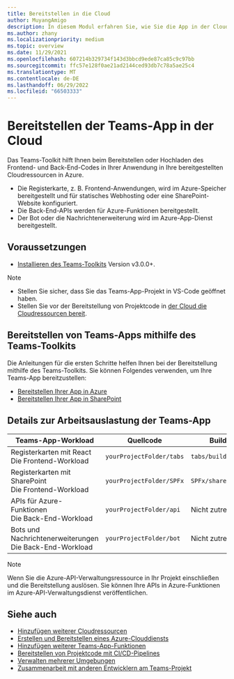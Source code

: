 ```yaml
---
title: Bereitstellen in die Cloud
author: MuyangAmigo
description: In diesem Modul erfahren Sie, wie Sie die App in der Cloud, Azure oder SharePoint bereitstellen und Teams-Apps mithilfe des Teams-Toolkits bereitstellen.
ms.author: zhany
ms.localizationpriority: medium
ms.topic: overview
ms.date: 11/29/2021
ms.openlocfilehash: 607214b329734f143d3bbcd9ede87ca85c9c97bb
ms.sourcegitcommit: ffc57e128f0ae21ad2144ced93db7c78a5ae25c4
ms.translationtype: MT
ms.contentlocale: de-DE
ms.lasthandoff: 06/29/2022
ms.locfileid: "66503333"
---
```

# <a name="deploy-teams-app-to-the-cloud"></a>Bereitstellen der Teams-App in der Cloud

Das Teams-Toolkit hilft Ihnen beim Bereitstellen oder Hochladen des Frontend- und Back-End-Codes in Ihrer Anwendung in Ihre bereitgestellten Cloudressourcen in Azure.

* Die Registerkarte, z. B. Frontend-Anwendungen, wird im Azure-Speicher bereitgestellt und für statisches Webhosting oder eine SharePoint-Website konfiguriert.
* Die Back-End-APIs werden für Azure-Funktionen bereitgestellt.
* Der Bot oder die Nachrichtenerweiterung wird im Azure-App-Dienst bereitgestellt.

## <a name="prerequisite"></a>Voraussetzungen

* [Installieren des Teams-Toolkits](https://marketplace.visualstudio.com/items?itemName=TeamsDevApp.ms-teams-vscode-extension) Version v3.0.0+.

> [!NOTE]
>
> * Stellen Sie sicher, dass Sie das Teams-App-Projekt in VS-Code geöffnet haben.
> * Stellen Sie vor der Bereitstellung von Projektcode in [der Cloud die Cloudressourcen bereit](provision.md).

## <a name="deploy-teams-apps-using-teams-toolkit"></a>Bereitstellen von Teams-Apps mithilfe des Teams-Toolkits

Die Anleitungen für die ersten Schritte helfen Ihnen bei der Bereitstellung mithilfe des Teams-Toolkits. Sie können Folgendes verwenden, um Ihre Teams-App bereitzustellen:

* [Bereitstellen Ihrer App in Azure](/microsoftteams/platform/sbs-gs-javascript?tabs=vscode%2Cvsc%2Cviscode%2Cvcode&tutorial-step=8&branch)
* [Bereitstellen Ihrer App in SharePoint](/microsoftteams/platform/sbs-gs-spfx?tabs=vscode%2Cviscode&tutorial-step=4&branch)

## <a name="details-on-teams-app-workload"></a>Details zur Arbeitsauslastung der Teams-App

| Teams-App-Workload | Quellcode | Buildartefakte| Zielressource |
|-------------|----------|---------------|---------------|
|Registerkarten mit React </br> Die Frontend-Workload| `yourProjectFolder/tabs`| `tabs/build` |Azure Storage |
|Registerkarten mit SharePoint </br> Die Frontend-Workload | `yourProjectFolder/SPFx`| `SPFx/sharepoint/solution` |SharePoint-App-Katalog |
|APIs für Azure-Funktionen </br> Die Back-End-Workload | `yourProjectFolder/api`| Nicht zutreffend |Azure-Funktionen |
|Bots und Nachrichtenerweiterungen </br> Die Back-End-Workload | `yourProjectFolder/bot` | Nicht zutreffend | Azure-App-Dienst |

> [!NOTE]
> Wenn Sie die Azure-API-Verwaltungsressource in Ihr Projekt einschließen und die Bereitstellung auslösen. Sie können Ihre APIs in Azure-Funktionen im Azure-API-Verwaltungsdienst veröffentlichen.

## <a name="see-also"></a>Siehe auch

* [Hinzufügen weiterer Cloudressourcen](add-resource.md)
* [Erstellen und Bereitstellen eines Azure-Clouddiensts](/azure/cloud-services/cloud-services-how-to-create-deploy-portal)
* [Hinzufügen weiterer Teams-App-Funktionen](add-capability.md)
* [Bereitstellen von Projektcode mit CI/CD-Pipelines](use-CICD-template.md)
* [Verwalten mehrerer Umgebungen](TeamsFx-multi-env.md)
* [Zusammenarbeit mit anderen Entwicklern am Teams-Projekt](TeamsFx-collaboration.md)
